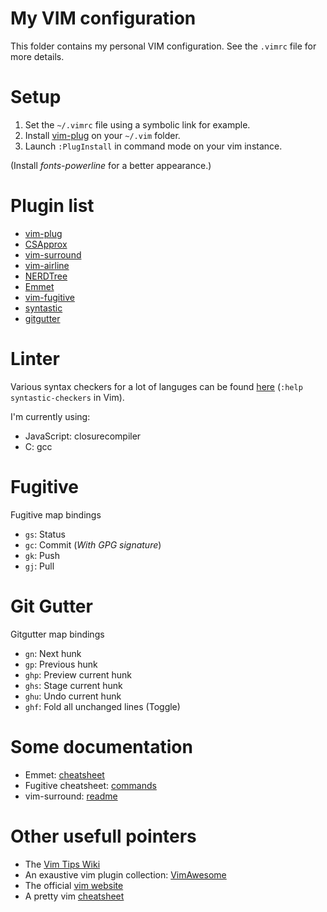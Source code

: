 # My VIM configuration
This folder contains my personal VIM configuration.
See the `.vimrc` file for more details.

# Setup
 1. Set the `~/.vimrc` file using a symbolic link for example.
 2. Install [vim-plug](https://github.com/junegunn/vim-plug) on your `~/.vim` folder.
 3. Launch `:PlugInstall` in command mode on your vim instance.

(Install *fonts-powerline* for a better appearance.)

# Plugin list
 - [vim-plug](https://github.com/junegunn/vim-plug)
 - [CSApprox](https://github.com/godlygeek/csapprox)
 - [vim-surround](https://github.com/tpope/vim-surround)
 - [vim-airline](https://github.com/vim-airline/vim-airline)
 - [NERDTree](https://github.com/preservim/nerdtree)
 - [Emmet](https://github.com/mattn/emmet-vim)
 - [vim-fugitive](https://github.com/tpope/vim-fugitive)
 - [syntastic](https://github.com/vim-syntastic/syntastic)
 - [gitgutter](https://github.com/airblade/vim-gitgutter)

# Linter
Various syntax checkers for a lot of languges can be found
[here](https://github.com/vim-syntastic/syntastic/blob/master/doc/syntastic-checkers.txt)
(`:help syntastic-checkers` in Vim).

I'm currently using:
 - JavaScript: closurecompiler
 - C: gcc

# Fugitive
Fugitive map bindings
 -  `gs`: Status
 -  `gc`: Commit (*With GPG signature*)
 -  `gk`: Push
 -  `gj`: Pull

# Git Gutter
Gitgutter map bindings
 - `gn`: Next hunk
 - `gp`: Previous hunk
 - `ghp`: Preview current hunk
 - `ghs`: Stage current hunk
 - `ghu`: Undo current hunk
 - `ghf`: Fold all unchanged lines (Toggle)

# Some documentation
 - Emmet:
 	[cheatsheet](https://docs.emmet.io/cheat-sheet/)
 - Fugitive cheatsheet:
 	[commands](https://github.com/yanick/cheatsheets/blob/master/vim/fugitive.mkd)
 - vim-surround:
 	[readme](https://github.com/tpope/vim-surround/blob/master/README.markdown)

# Other usefull pointers
 - The [Vim Tips Wiki](https://vim.fandom.com/wiki/Vim_Tips_Wiki)
 - An exaustive vim plugin collection: [VimAwesome](https://vimawesome.com/)
 - The official [vim website](https://www.vim.org/)
 - A pretty vim [cheatsheet](https://devhints.io/vim)
